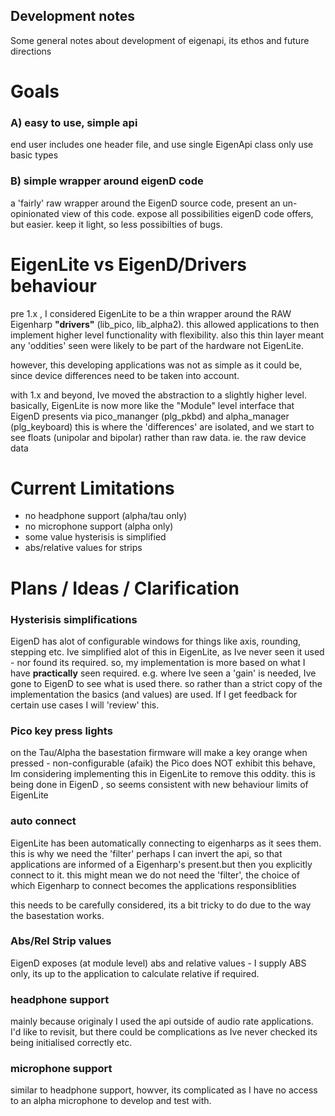 ## Development notes

Some general notes about development of eigenapi, its ethos and future directions

# Goals

### A) easy to use, simple api
end user includes one header file, and use single EigenApi class
only use basic types 

### B) simple wrapper around eigenD code
a 'fairly' raw wrapper around the EigenD source code, present an un-opinionated view of this code.
expose all possibilities eigenD code offers, but easier.
keep it light, so less possibilties of bugs.



# EigenLite vs EigenD/Drivers behaviour

pre 1.x , I considered EigenLite to be a thin wrapper around the RAW Eigenharp **"drivers"** (lib_pico, lib_alpha2).
this allowed applications to then implement higher level functionality with flexibility.
also this thin layer meant any 'oddities' seen were likely to be part of the hardware not EigenLite.

however, this developing applications was not as simple as it could be, since device differences need to be taken into account.

with 1.x and beyond, Ive moved the abstraction to a slightly higher level.
basically, EigenLite is now more like the "Module" level interface that EigenD presents via pico_mananger (plg_pkbd) and alpha_manager (plg_keyboard)
this is where the 'differences' are isolated, and we start to see floats (unipolar and bipolar) rather than raw data. ie. the raw device data



# Current Limitations 
- no headphone support (alpha/tau only)
- no microphone support (alpha only)
- some value hysterisis is simplified
- abs/relative values for strips


# Plans / Ideas / Clarification

### Hysterisis simplifications 
EigenD has alot of configurable windows for things like axis, rounding, stepping etc.
Ive simplified alot of this in EigenLite, as Ive never seen it used - nor found its required.
so, my implementation is more based on what I have **practically** seen required. 
e.g. where Ive seen a 'gain' is needed, Ive gone to EigenD to see what is used there.
so rather than a strict copy of the implementation the basics (and values) are used.
If I get feedback for certain use cases I will 'review' this.


### Pico key press lights
on the Tau/Alpha the basestation firmware will make a key orange when pressed - non-configurable (afaik)
the Pico does NOT exhibit this behave, Im considering implementing this in EigenLite to remove this oddity.
this is being done in EigenD , so seems consistent with new behaviour limits of EigenLite


### auto connect
EigenLite has been automatically connecting to eigenharps as it sees them. this is why we need the 'filter'
perhaps I can invert the api, so that applications are informed of a Eigenharp's present.but then you explicitly connect to it.
this might mean we do not need the 'filter', the choice of which Eigenharp to connect becomes the applications responsiblities

this needs to be carefully considered, its a bit tricky to do due to the way the basestation works.


### Abs/Rel Strip values
EigenD exposes (at module level) abs and relative values - I supply ABS only, its up to the application to calculate relative if required.



### headphone support
mainly because originaly I used the api outside of audio rate applications.
I'd like to revisit, but there could be complications as Ive never checked its being initialised correctly etc.

### microphone support
similar to headphone support, howver, its complicated as I have no access to an alpha microphone to develop and test with.


